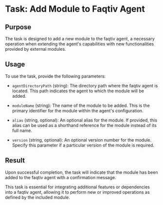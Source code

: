 # Task: Add Module to Faqtiv Agent

## Purpose

The task is designed to add a new module to the faqtiv agent, a necessary operation when extending the agent's capabilities with new functionalities provided by external modules.

## Usage

To use the task, provide the following parameters:

- `agentDirectoryPath` (string): The directory path where the faqtiv agent is located. This path indicates the agent to which the module will be added.
  
- `moduleName` (string): The name of the module to be added. This is the primary identifier for the module within the agent's configuration.

- `alias` (string, optional): An optional alias for the module. If provided, this alias can be used as a shorthand reference for the module instead of its full name.

- `version` (string, optional): An optional version number for the module. Specify this parameter if a particular version of the module is required.

## Result

Upon successful completion, the task will indicate that the module has been added to the faqtiv agent with a confirmation message. 

This task is essential for integrating additional features or dependencies into a faqtiv agent, allowing it to perform new or improved operations as defined by the included module.